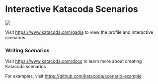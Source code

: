 # Interactive Katacoda Scenarios

[![](http://shields.katacoda.com/katacoda/gadja/count.svg)](https://www.katacoda.com/gadja "Get your profile on Katacoda.com")

Visit https://www.katacoda.com/gadja to view the profile and interactive scenarios

### Writing Scenarios
Visit https://www.katacoda.com/docs to learn more about creating Katacoda scenarios

For examples, visit https://github.com/katacoda/scenario-example
